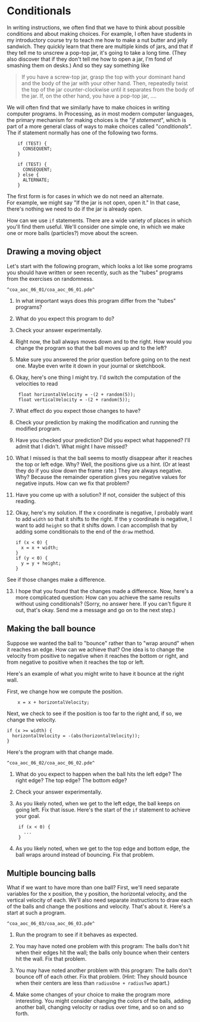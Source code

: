 Conditionals
============

In writing instructions, we often find that we have to think about
possible conditions and about making choices.  For example, I often
have students in my introductory course try to teach me how to make
a nut butter and jelly sandwich.  They quickly learn that there are
multiple kinds of jars, and that if they tell me to unscrew a pop-top
jar, it's going to take a long time.  (They also discover that if they
don't tell me how to open a jar, I'm fond of smashing them on desks.)
And so they say something like 

> If you have a screw-top jar, grasp the top with your dominant
hand and the body of the jar with your other hand.  Then, repeatedly
twist the top of the jar counter-clockwise until it separates from
the body of the jar.  If, on the other hand, you have a pop-top jar,
....

We will often find that we similarly have to make choices in writing
computer programs.  In Processing, as in most modern computer languages,
the primary mechanism for making choices is the "*if statement*", which
is part of a more general class of ways to make choices called
"*conditionals*".  The if statement normally has one of the following
two forms.

        if (TEST) {
          CONSEQUENT;
        }

        if (TEST) {
          CONSEQUENT;
        } else {
          ALTERNATE;
        }

The first form is for cases in which we do not need an alternate.  
For example, we might say "If the jar is not open, open it."  In
that case, there's nothing we need to do if the jar is already open.

How can we use `if` statements.  There are a wide variety of places
in which you'll find them useful.  We'll consider one simple one, 
in which we make one or more balls (particles?) move about the
screen.

Drawing a moving object
-----------------------

Let's start with the following program, which looks a lot like some
programs you should have written or seen recently, such as the
"tubes" programs from the exercises on randomness.

    ^coa_aoc_06_01/coa_aoc_06_01.pde^

1. In what important ways does this program differ from the "tubes" programs?

2. What do you expect this program to do?

3. Check your answer experimentally.

4. Right now, the ball always moves down and to the right.  How would
you change the program so that the ball moves up and to the left?

5. Make sure you answered the prior question before going on to the
next one.  Maybe even write it down in your journal or sketchbook.

6. Okay, here's one thing I might try.  I'd switch the computation
of the velocities to read

        float horizontalVelocity = -(2 + random(5));
        float verticalVelocity = -(2 + random(5));

7. What effect do you expect those changes to have?

8. Check your prediction by making the modification and running the
modified program.

9. Have you checked your prediction?  Did you expect what happened?
I'll admit that I didn't.  What might I have missed?

10. What I missed is that the ball seems to mostly disappear after
it reaches the top or left edge.  Why?  Well, the positions give us
a hint.  (Or at least they do if you slow down the frame rate.)  They
are always negative.  Why?  Because the remainder operation gives
you negative values for negative inputs.  How can we fix that problem?

11. Have you come up with a solution?  If not, consider the subject of
this reading.

12. Okay, here's my solution.  If the x coordinate is negative, I probably
want to add `width` so that it shifts to the right.  If the y coordinate 
is negative, I want to add `height` so that it shifts down.  I can
accomplish that by adding some conditionals to the end of the `draw` method.

        if (x < 0) {
          x = x + width;
        }
        if (y < 0) {
          y = y + height;
        }

  See if those changes make a difference.

13. I hope that you found that the changes made a difference.  Now, here's
a more complicated question: How can you achieve the same results without 
using conditionals?  (Sorry, no answer here.  If you can't figure it out,
that's okay.  Send me a message and go on to the next step.)

Making the ball bounce
----------------------

Suppose we wanted the ball to "bounce" rather than to "wrap around"
when it reaches an edge.  How can we achieve that?  One idea is to 
change the velocity from positive to negative when it reaches the 
bottom or right, and from negative to positive when it reaches the
top or left.  

Here's an example of what you might write to have it bounce at the
right wall.

First, we change how we compute the position.

        x = x + horizontalVelocity;

Next, we check to see if the position is too far to the right and,
if so, we change the velocity.

    if (x >= width) {
      horizontalVelocity = -(abs(horizontalVelocity));
    }

Here's the program with that change made.

    ^coa_aoc_06_02/coa_aoc_06_02.pde^

1. What do you expect to happen when the ball hits the left edge?  The
right edge?  The top edge? The bottom edge?

2. Check your answer experimentally.

3. As you likely noted, when we get to the left edge, the ball keeps on going
left.  Fix that issue.  Here's the start of the `if` statement to
achieve your goal.

        if (x < 0) {
          ...
        }

4. As you likely noted, when we get to the top edge and bottom edge, the
ball wraps around instead of bouncing.  Fix that problem.

Multiple bouncing balls
-----------------------

What if we want to have more than one ball?  First, we'll need separate
variables for the x position, the y position, the horizontal velocity,
and the vertical velocity of each.  We'll also need separate instructions
to draw each of the balls and change the positions and velocity.  That's
about it.  Here's a start at such a program.

    ^coa_aoc_06_03/coa_aoc_06_03.pde^

1. Run the program to see if it behaves as expected.

2. You may have noted one problem with this program: The balls don't hit
when their edges hit the wall; the balls only bounce when their centers
hit the wall.  Fix that problem.

3. You may have noted another problem with this program: The balls don't
bounce off of each other.  Fix that problem.  (Hint: They should bounce
when their centers are less than `radiusOne + radiusTwo` apart.)

4. Make some changes of your choice to make the program more interesting.
You might consider changing the colors of the balls, adding another ball,
changing velocity or radius over time, and so on and so forth.

